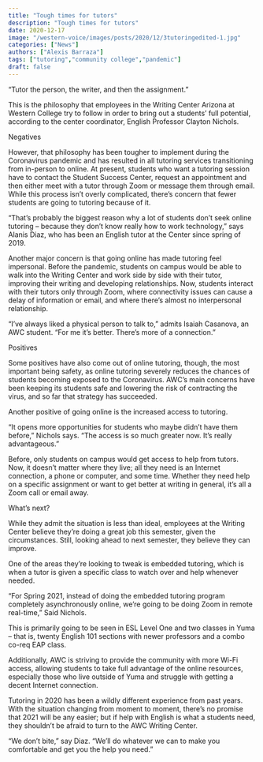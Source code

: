 ```yaml
---
title: "Tough times for tutors"
description: "Tough times for tutors"
date: 2020-12-17
image: "/western-voice/images/posts/2020/12/3tutoringedited-1.jpg"
categories: ["News"]
authors: ["Alexis Barraza"]
tags: ["tutoring","community college","pandemic"]
draft: false
---
```

“Tutor the person, the writer, and then the assignment.”

This is the philosophy that employees in the Writing Center Arizona at Western College try to follow in order to bring out a students’ full potential, according to the center coordinator, English Professor Clayton Nichols.

Negatives

However, that philosophy has been tougher to implement during the Coronavirus pandemic and has resulted in all tutoring services transitioning from in-person to online. At present, students who want a tutoring session have to contact the Student Success Center, request an appointment and then either meet with a tutor through Zoom or message them through email. While this process isn’t overly complicated, there’s concern that fewer students are going to tutoring because of it.

“That’s probably the biggest reason why a lot of students don’t seek online tutoring – because they don’t know really how to work technology,” says Alanis Diaz, who has been an English tutor at the Center since spring of 2019.

Another major concern is that going online has made tutoring feel impersonal. Before the pandemic, students on campus would be able to walk into the Writing Center and work side by side with their tutor, improving their writing and developing relationships. Now, students interact with their tutors only through Zoom, where connectivity issues can cause a delay of information or email, and where there’s almost no interpersonal relationship.

“I’ve always liked a physical person to talk to,” admits Isaiah Casanova, an AWC student. “For me it’s better. There’s more of a connection.”

Positives

Some positives have also come out of online tutoring, though, the most important being safety, as online tutoring severely reduces the chances of students becoming exposed to the Coronavirus. AWC’s main concerns have been keeping its students safe and lowering the risk of contracting the virus, and so far that strategy has succeeded.

Another positive of going online is the increased access to tutoring.

“It opens more opportunities for students who maybe didn’t have them before,” Nichols says. “The access is so much greater now. It’s really advantageous.”

Before, only students on campus would get access to help from tutors. Now, it doesn’t matter where they live; all they need is an Internet connection, a phone or computer, and some time. Whether they need help on a specific assignment or want to get better at writing in general, it’s all a Zoom call or email away.

What’s next?

While they admit the situation is less than ideal, employees at the Writing Center believe they’re doing a great job this semester, given the circumstances. Still, looking ahead to next semester, they believe they can improve.

One of the areas they’re looking to tweak is embedded tutoring, which is when a tutor is given a specific class to watch over and help whenever needed.

“For Spring 2021, instead of doing the embedded tutoring program completely asynchronously online, we’re going to be doing Zoom in remote real-time,” Said Nichols.

This is primarily going to be seen in ESL Level One and two classes in Yuma – that is, twenty English 101 sections with newer professors and a combo co-req EAP class.

Additionally, AWC is striving to provide the community with more Wi-Fi access, allowing students to take full advantage of the online resources, especially those who live outside of Yuma and struggle with getting a decent Internet connection.

Tutoring in 2020 has been a wildly different experience from past years. With the situation changing from moment to moment, there’s no promise that 2021 will be any easier; but if help with English is what a students need, they shouldn’t be afraid to turn to the AWC Writing Center.

“We don’t bite,” say Diaz. “We’ll do whatever we can to make you comfortable and get you the help you need.”